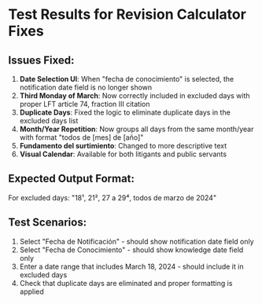 # Test Results for Revision Calculator Fixes

## Issues Fixed:

1. **Date Selection UI**: When "fecha de conocimiento" is selected, the notification date field is no longer shown
2. **Third Monday of March**: Now correctly included in excluded days with proper LFT article 74, fraction III citation
3. **Duplicate Days**: Fixed the logic to eliminate duplicate days in the excluded days list
4. **Month/Year Repetition**: Now groups all days from the same month/year with format "todos de [mes] de [año]"
5. **Fundamento del surtimiento**: Changed to more descriptive text
6. **Visual Calendar**: Available for both litigants and public servants

## Expected Output Format:
For excluded days: "18¹, 21², 27 a 29⁴, todos de marzo de 2024"

## Test Scenarios:
1. Select "Fecha de Notificación" - should show notification date field only
2. Select "Fecha de Conocimiento" - should show knowledge date field only
3. Enter a date range that includes March 18, 2024 - should include it in excluded days
4. Check that duplicate days are eliminated and proper formatting is applied